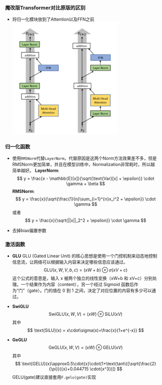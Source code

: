 ### 魔改版Transformer对比原版的区别

- 将归一化模块放到了Attention以及FFN之前
  <img src="1.png" alt="1" style="zoom: 50%;" />



### 归一化函数

- 使用`RMSNorm`代替`LayerNorm`，代替原因是这两个Norm方法效果差不多，但是RMSNorm更加简单，并且在模型训练中，Normalization非常耗时，所以越简单越好。
  **LayerNorm**:
  $$
  y = \frac{x - \mathbb{E}[x]}{\sqrt{\text{Var}[x] + \epsilon}} \cdot \gamma + \beta
  $$
  **RMSNorm**:
  $$
  y = \frac{x}{\sqrt{\frac{1}{n}\sum_{i=1}^{n}x_i^2 + \epsilon}} \cdot \gamma
  $$
  或者
  $$
  y = \frac{x}{\sqrt{||x||_2^2 + \epsilon}} \cdot \gamma
  $$

- 去掉bias偏置参数



### 激活函数

- **GLU**
  GLU (Gated Linear Unit) 的核心思想是使用一个门控机制来动态地控制信息流，让网络可以根据输入内容来决定哪些信息应该通过。
  $$
  \text{GLU}(x, W, V, b, c) = (xW + b)\otimes \sigma(xV + c)
  $$
  这个公式的意思是，输入 x 被两个独立的线性变换（xW+b 和 xV+c）分别处理。一个结果作为内容（content），另一个经过 Sigmoid 函数后作为“门”（gate）。门的值在 0 到 1 之间，决定了对应位置的内容有多少可以通过。

- **SwiGLU**
  $$
  \text{SwiGLU}(x, W, V) = (xW) \otimes \text{SiLU}(xV)
  $$
  其中
  $$
  \text{SiLU}(x) = x\cdot\sigma(x)=\frac{x}{1+e^{-x}}
  $$

- **GeGLU**
  $$
  \text{GeGLU}(x, W, V) = (xW) \otimes \text{GELU}(xV)
  $$
  其中
  $$
  \text{GELU}(x)\approx0.5\cdot{x}\cdot(1+\text{tanh}[\sqrt{\frac{2}{\pi}}({x}+0.044715 \cdot{x^3})])
  $$
  GELU(gate)建议直接套用`F.gelu(gate)`实现